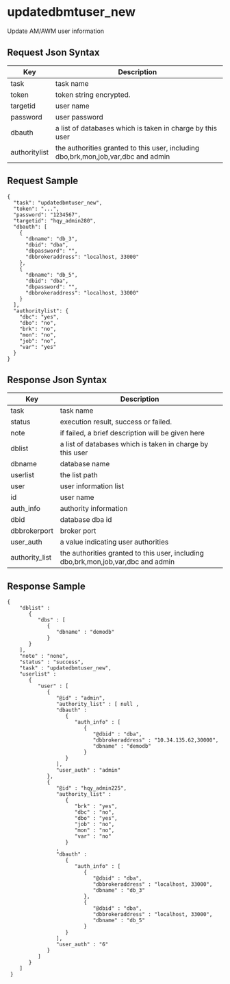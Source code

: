 # updatedbmtuser_new

Update AM/AWM user information

## Request Json Syntax

| **Key** | **Description** |
| --- | --- |
| task | task name |
| token | token string encrypted. |
| targetid | user name |
| password | user password |
| dbauth | a list of databases which is taken in charge by this user |
| authoritylist | the authorities granted to this user, including dbo,brk,mon,job,var,dbc and admin |

## Request Sample

```
{
  "task": "updatedbmtuser_new",
  "token": "...",
  "password": "1234567",
  "targetid": "hqy_admin280",
  "dbauth": [
    {
      "dbname": "db_3",
      "dbid": "dba",
      "dbpassword": "",
      "dbbrokeraddress": "localhost, 33000"
    },
    {
      "dbname": "db_5",
      "dbid": "dba",
      "dbpassword": "",
      "dbbrokeraddress": "localhost, 33000"
    }
  ],
  "authoritylist": {
    "dbc": "yes",
    "dbo": "no",
    "brk": "no",
    "mon": "no",
    "job": "no",
    "var": "yes"
  }
}
```

## Response Json Syntax

| **Key** | **Description** |
| --- | --- |
| task | task name |
| status | execution result, success or failed. |
| note | if failed, a brief description will be given here |
| dblist | a list of databases which is taken in charge by this user |
| dbname | database name |
| userlist | the list path |
| user | user information list |
| id | user name |
| auth_info | authority information |
| dbid | database dba id |
| dbbrokerport | broker port |
| user_auth | a value indicating user authorities |
| authority_list | the authorities granted to this user, including dbo,brk,mon,job,var,dbc and admin |

## Response Sample

```
{
    "dblist" : 
       {
          "dbs" : [
             {
                "dbname" : "demodb"
             }
       }
    ],
    "note" : "none",
    "status" : "success",
    "task" : "updatedbmtuser_new",
    "userlist" : 
       {
          "user" : [
             {
                "@id" : "admin",
                "authority_list" : [ null ,
                "dbauth" : 
                   {
                      "auth_info" : [
                         {
                            "@dbid" : "dba",
                            "dbbrokeraddress" : "10.34.135.62,30000",
                            "dbname" : "demodb"
                         }
                   }
                ],
                "user_auth" : "admin"
             },
             {
                "@id" : "hqy_admin225",
                "authority_list" : 
                   {
                      "brk" : "yes",
                      "dbc" : "no",
                      "dbo" : "yes",
                      "job" : "no",
                      "mon" : "no",
                      "var" : "no"
                   }
                ,
                "dbauth" : 
                   {
                      "auth_info" : [
                         {
                            "@dbid" : "dba",
                            "dbbrokeraddress" : "localhost, 33000",
                            "dbname" : "db_3"
                         },
                         {
                            "@dbid" : "dba",
                            "dbbrokeraddress" : "localhost, 33000",
                            "dbname" : "db_5"
                         }
                   }
                ],
                "user_auth" : "6"
             }
          ]
       }
    ]
 }
```
